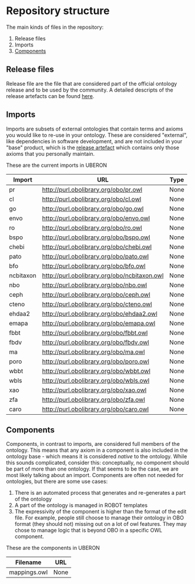 # Repository structure

The main kinds of files in the repository:

1. Release files
2. Imports
3. [Components](#Components)

## Release files
Release file are the file that are considered part of the official ontology release and to be used by the community. A detailed descripts of the release artefacts can be found [here](https://github.com/INCATools/ontology-development-kit/blob/master/docs/ReleaseArtefacts.md).

## Imports
Imports are subsets of external ontologies that contain terms and axioms you would like to re-use in your ontology. These are considered "external", like dependencies in software development, and are not included in your "base" product, which is the [release artefact](https://github.com/INCATools/ontology-development-kit/blob/master/docs/ReleaseArtefacts.md) which contains only those axioms that you personally maintain.

These are the current imports in UBERON

| Import | URL | Type |
| ------ | --- | ---- |
| pr | http://purl.obolibrary.org/obo/pr.owl | None |
| cl | http://purl.obolibrary.org/obo/cl.owl | None |
| go | http://purl.obolibrary.org/obo/go.owl | None |
| envo | http://purl.obolibrary.org/obo/envo.owl | None |
| ro | http://purl.obolibrary.org/obo/ro.owl | None |
| bspo | http://purl.obolibrary.org/obo/bspo.owl | None |
| chebi | http://purl.obolibrary.org/obo/chebi.owl | None |
| pato | http://purl.obolibrary.org/obo/pato.owl | None |
| bfo | http://purl.obolibrary.org/obo/bfo.owl | None |
| ncbitaxon | http://purl.obolibrary.org/obo/ncbitaxon.owl | None |
| nbo | http://purl.obolibrary.org/obo/nbo.owl | None |
| ceph | http://purl.obolibrary.org/obo/ceph.owl | None |
| cteno | http://purl.obolibrary.org/obo/cteno.owl | None |
| ehdaa2 | http://purl.obolibrary.org/obo/ehdaa2.owl | None |
| emapa | http://purl.obolibrary.org/obo/emapa.owl | None |
| fbbt | http://purl.obolibrary.org/obo/fbbt.owl | None |
| fbdv | http://purl.obolibrary.org/obo/fbdv.owl | None |
| ma | http://purl.obolibrary.org/obo/ma.owl | None |
| poro | http://purl.obolibrary.org/obo/poro.owl | None |
| wbbt | http://purl.obolibrary.org/obo/wbbt.owl | None |
| wbls | http://purl.obolibrary.org/obo/wbls.owl | None |
| xao | http://purl.obolibrary.org/obo/xao.owl | None |
| zfa | http://purl.obolibrary.org/obo/zfa.owl | None |
| caro | http://purl.obolibrary.org/obo/caro.owl | None |

## Components
Components, in contrast to imports, are considered full members of the ontology. This means that any axiom in a component is also included in the ontology base - which means it is considered _native_ to the ontology. While this sounds complicated, consider this: conceptually, no component should be part of more than one ontology. If that seems to be the case, we are most likely talking about an import. Components are often not needed for ontologies, but there are some use cases:

1. There is an automated process that generates and re-generates a part of the ontology
2. A part of the ontology is managed in ROBOT templates
3. The expressivity of the component is higher than the format of the edit file. For example, people still choose to manage their ontology in OBO format (they should not) missing out on a lot of owl features. They may chose to manage logic that is beyond OBO in a specific OWL component.

These are the components in UBERON

| Filename | URL |
| -------- | --- |
| mappings.owl | None |
